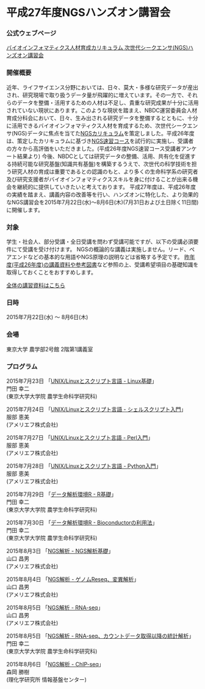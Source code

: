 # 平成27年度NGSハンズオン講習会

### 公式ウェブページ
[バイオインフォマティクス人材育成カリキュラム 次世代シークエンサ(NGS)ハンズオン講習会](http://biosciencedbc.jp/human/human-resources/workshop/h27)

### 開催概要
近年、ライフサイエンス分野においては、日々、莫大・多様な研究データが産出され、研究現場で取り扱うデータ量が飛躍的に増えています。その一方で、それらのデータを整備・活用するための人材は不足し、貴重な研究成果が十分に活用されていない現状にあります。このような現状を踏まえ、NBDC運営委員会人材育成分科会において、日々、生み出される研究データを整備するとともに、十分に活用できるバイオインフォマティクス人材を育成するため、次世代シークエンサ(NGS)データに焦点を当てた[NGSカリキュラム](http://biosciencedbc.jp/gadget/chousa/generation-sequencer.pdf)を策定しました。平成26年度は、策定したカリキュラムに基づき[NGS速習コース](http://biosciencedbc.jp/human/human-resources/workshop/h26)を試行的に実施し、受講者の方々から高評価をいただきました。(平成26年度NGS速習コース受講者アンケート結果より)
今後、NBDCとしては研究データの整備、活用、共有化を促進する持続可能な研究基盤(知識共有基盤)を構築するうえで、次世代の科学技術を担う研究人材の育成は重要であるとの認識のもと、より多くの生命科学系の研究者及び研究支援者がバイオインフォマティクススキルを身に付けることが出来る機会を継続的に提供していきたいと考えております。
平成27年度は、平成26年度の実績を踏まえ、講義内容の改善等を行い、ハンズオンに特化した、より効果的なNGS講習会を2015年7月22日(水)～8月6日(木)(7月31日および土日除く11日間)に開催します。

### 対象
学生・社会人、部分受講・全日受講を問わず受講可能ですが、以下の受講必須要件にて受講を受け付けます。
NGSの概論的な講義は実施しません。リード、ペアエンドなどの基本的な用語やNGS原理の説明などは省略する予定です。
[昨年度(平成26年度)の講義資料や参考図書](http://biosciencedbc.jp/human/human-resources/workshop/h26)など参照の上、受講希望項目の基礎知識を取得しておくことをおすすめします。  

[全体の講習資料はこちら](http://www.iu.a.u-tokyo.ac.jp/~kadota/r_seq.html#bioinfo_ngs_sokushu_2015)

### 日時
2015年7月22日(水) ～ 8月6日(木)  

### 会場
東京大学 農学部2号館 2階第1講義室  

### プログラム
2015年7月23日 「[UNIX/Linuxとスクリプト言語 - Linux基礎](https://github.com/AJACS-training/2015NGS_handson/blob/master/kadota1/)」  
門田 幸二  
(東京大学大学院 農学生命科学研究科)

2015年7月24日 「[UNIX/Linuxとスクリプト言語 - シェルスクリプト入門](https://github.com/AJACS-training/2015NGS_handson/blob/master/hattori1/)」  
服部 恵美  
(アメリエフ株式会社)  

2015年7月27日 「[UNIX/Linuxとスクリプト言語 - Perl入門](https://github.com/AJACS-training/2015NGS_handson/blob/master/hattori2/)」  
服部 恵美  
(アメリエフ株式会社)

2015年7月28日 「[UNIX/Linuxとスクリプト言語 - Python入門](https://github.com/AJACS-training/2015NGS_handson/blob/master/hattori3/)」  
服部 恵美  
(アメリエフ株式会社)

2015年7月29日 「[データ解析環境R - R基礎](https://github.com/AJACS-training/2015NGS_handson/blob/master/kadota2/)」  
門田 幸二  
(東京大学大学院 農学生命科学研究科)

2015年7月30日 「[データ解析環境R - Bioconductorの利用法](https://github.com/AJACS-training/2015NGS_handson/blob/master/kadota3/)」  
門田 幸二  
(東京大学大学院 農学生命科学研究科)

2015年8月3日 「[NGS解析 - NGS解析基礎](https://github.com/AJACS-training/2015NGS_handson/blob/master/yamaguchi1/)」  
山口 昌男  
(アメリエフ株式会社)

2015年8月4日 「[NGS解析 - ゲノムReseq、変異解析](https://github.com/AJACS-training/2015NGS_handson/blob/master/yamaguchi2/)」  
山口 昌男  
(アメリエフ株式会社)

2015年8月5日 「[NGS解析 - RNA-seq](https://github.com/AJACS-training/2015NGS_handson/blob/master/yamaguchi3/)」  
山口 昌男  
(アメリエフ株式会社)

2015年8月5日 「[NGS解析 - RNA-seq、カウントデータ取得以降の統計解析](https://github.com/AJACS-training/2015NGS_handson/blob/master/kadota4/)」  
門田 幸二  
(東京大学大学院 農学生命科学研究科)

2015年8月6日 「[NGS解析 - ChIP-seq](https://github.com/AJACS-training/2015NGS_handson/blob/master/morioka/)」  
森岡 勝樹  
(理化学研究所 情報基盤センター)  
